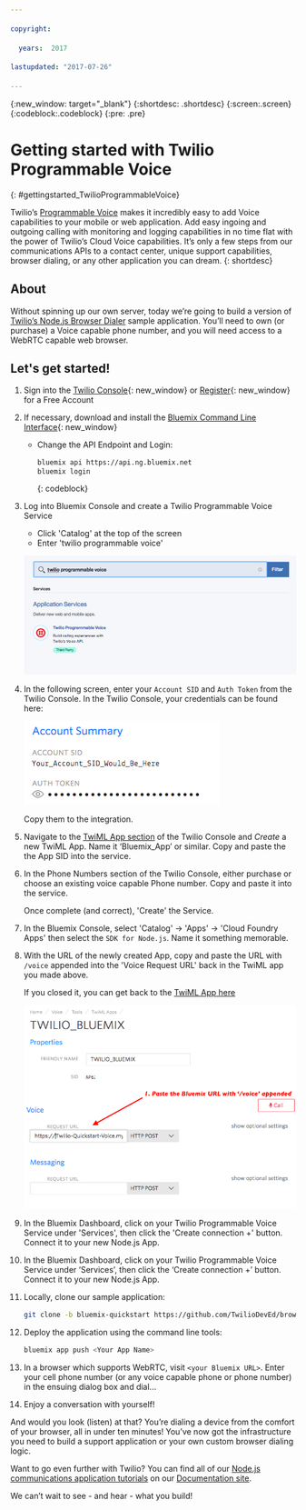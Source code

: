 ```yaml
---

copyright:

  years:  2017

lastupdated: "2017-07-26"

---
```


{:new_window: target="_blank"}
{:shortdesc: .shortdesc}
{:screen:.screen}
{:codeblock:.codeblock}
{:pre: .pre}

# Getting started with Twilio Programmable Voice
{: #gettingstarted_TwilioProgrammableVoice}

Twilio’s [Programmable Voice](https://www.twilio.com/voice) makes it incredibly
easy to add Voice capabilities to your mobile or web application.  Add easy
ingoing and outgoing calling with monitoring and logging capabilities in no time
flat with the power of Twilio’s Cloud Voice capabilities.  It’s only a few
steps from our communications APIs to a contact center, unique support
capabilities, browser dialing, or any other application you can dream.
{: shortdesc}

## About

Without spinning up our own server, today we’re going to build a version of
[Twilio’s Node.js Browser Dialer](https://www.twilio.com/docs/tutorials/browser-dialer-node-react)
sample application. You’ll need to own (or purchase) a Voice capable phone
number, and you will need access to a WebRTC capable web browser.

## Let's get started!

1. Sign into the [Twilio Console](https://www.twilio.com/console){: new_window}
   or [Register](https://www.twilio.com/try-twilio){: new_window} for a Free
   Account

1. If necessary, download and install the [Bluemix Command Line Interface](https://console.bluemix.net/docs/starters/install_cli.html){: new_window}
   - Change the API Endpoint and Login:

     ```
     bluemix api https://api.ng.bluemix.net
     bluemix login
     ```
     {: codeblock}

1. Log into Bluemix Console and create a Twilio Programmable Voice Service

   - Click 'Catalog' at the top of the screen
   - Enter 'twilio programmable voice'

   ![Twilio app from Bluemix catalog](images/03-create-twilio-app.png)

1. In the following screen, enter your `Account SID` and `Auth Token` from the
   Twilio Console. In the Twilio Console, your credentials can be found here:

   ![Configure your Twilio Credentials](images/02-twilio-credentials.png)

   Copy them to the integration.
1. Navigate to the [TwiML App section](https://www.twilio.com/console/voice/dev-tools/twiml-apps)
   of the Twilio Console and *Create* a new TwiML App.  Name it ‘Bluemix_App’
   or similar.  Copy and paste the the App SID into the service.

1. In the Phone Numbers section of the Twilio Console, either purchase or
   choose an existing voice capable Phone number.  Copy and paste it into the service.

   Once complete (and correct), 'Create' the Service.

1. In the Bluemix Console, select 'Catalog' -> 'Apps' -> 'Cloud Foundry Apps'
   then select the `SDK for Node.js`. Name it something memorable.

1. With the URL of the newly created App, copy and paste the URL with `/voice` 
   appended into the 'Voice Request URL' back in the TwiML app you made above.

   If you closed it, you can get back to the [TwiML App here](https://www.twilio.com/console/voice/dev-tools/twiml-apps)

   ![Configure TwiML App](images/06-create-twiml-app-in-twilio-console.png)

1. In the Bluemix Dashboard, click on your Twilio Programmable Voice Service under 'Services',
   then click the 'Create connection +' button. Connect it to your new Node.js
   App.


1. In the Bluemix Dashboard, click on your Twilio Programmable Voice Service under ‘Services’,
   then click the ‘Create connection +’ button.  Connect it to your new Node.js App.

1. Locally, clone our sample application:

    ```bash
    git clone -b bluemix-quickstart https://github.com/TwilioDevEd/browser-dialer-react
    ```

1. Deploy the application using the command line tools:

   ```bash
   bluemix app push <Your App Name>
   ```

1. In a browser which supports WebRTC, visit `<your Bluemix URL>`.  Enter your
   cell phone number (or any voice capable phone or phone number) in the
   ensuing dialog box and dial...

1. Enjoy a conversation with yourself!

And would you look (listen) at that? You’re dialing a device from the comfort
of your browser, all in under ten minutes! You’ve now got the infrastructure
you need to build a support application or your own custom browser dialing logic.

Want to go even further with Twilio? You can find all of our [Node.js
communications application tutorials](https://www.twilio.com/docs/tutorials?filter-language=node&order_by=-popularity_rank) on our [Documentation site](https://www.twilio.com/docs/).


We can’t wait to see - and hear - what you build!
